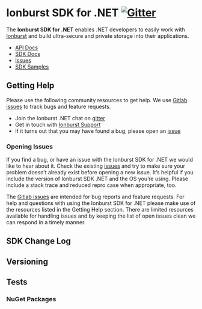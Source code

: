 # Ionburst SDK for .NET [![Gitter](https://badges.gitter.im/ionburstlimited/community.svg)](https://gitter.im/ionburstlimited/community?utm_source=badge&utm_medium=badge&utm_campaign=pr-badge)

The **Ionburst SDK for .NET** enables .NET developers to easily work with [Ionburst][ionburst] and build ultra-secure and private storage into their applications.

* [API Docs][docs-api]
* [SDK Docs][sdk-website]
* [Issues][sdk-issues]
* [SDK Samples](https://docs.ionburst.io/#/sdk?id=usage)

## Getting Help

Please use the following community resources to get help. We use [Gitlab issues][sdk-issues] to track bugs and feature requests.
* Join the Ionburst .NET chat on [gitter](https://gitter.im/ionburstlimited/community)
* Get in touch with [Ionburst Support](https://docs.ionburst.io/#/introduction?id=contact-amp-support)
* If it turns out that you may have found a bug, please open an [issue][sdk-issues]

### Opening Issues

If you find a bug, or have an issue with the Ionburst SDK for .NET we would like to hear about it. Check the existing [issues][sdk-issues] and try to make sure your problem doesn’t already exist before opening a new issue. It’s helpful if you include the version of Ionburst SDK .NET and the OS you’re using. Please include a stack trace and reduced repro case when appropriate, too.

The [Gitlab issues][sdk-issues] are intended for bug reports and feature requests. For help and questions with using the Ionburst SDK for .NET please make use of the resources listed in the Getting Help section. There are limited resources available for handling issues and by keeping the list of open issues clean we can respond in a timely manner.

## SDK Change Log

## Versioning

## Tests

### NuGet Packages

[nuget-info]: https://nuget.org/
[ionburst]: https://ionburst.io
[sdk-website]: https://docs.ionburst.io/#/sdk
[sdk-source]: https://gitlab.com/ionburst/ionburst-sdk-net
[sdk-issues]: https://gitlab.com/ionburst/ionburst-sdk-net/issues
[sdk-license]: https://gitlab.com/ionburst/ionburst-sdk-net/-/blob/master/LICENSE
[docs-api]: https://docs.ionburst.io/#/api
